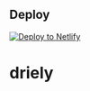 ## Deploy

[![Deploy to Netlify](https://www.netlify.com/img/deploy/button.svg)](https://app.netlify.com/start/deploy?repository=https://github.com/meinsta/driely)
# driely
